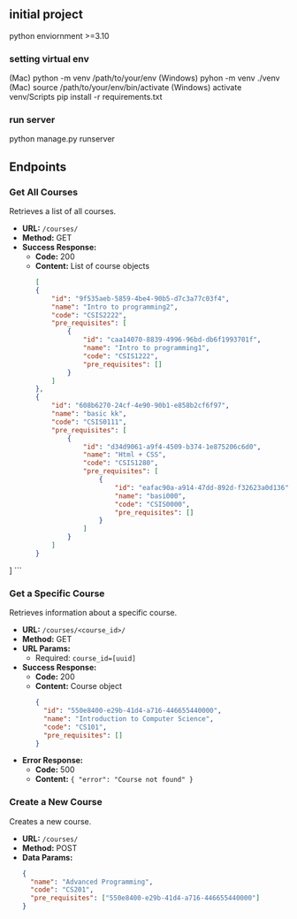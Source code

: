 ## initial project

python enviornment >=3.10

### setting virtual env
(Mac) python -m venv /path/to/your/env      (Windows) pyhon -m venv ./venv
(Mac) source /path/to/your/env/bin/activate  (Windows) activate venv/Scripts
pip install -r requirements.txt  

### run server
python manage.py runserver 

## Endpoints

### Get All Courses

Retrieves a list of all courses.

- **URL:** `/courses/`
- **Method:** GET
- **Success Response:**
  - **Code:** 200
  - **Content:** List of course objects
    ```json
    [
    {
        "id": "9f535aeb-5859-4be4-90b5-d7c3a77c03f4",
        "name": "Intro to programming2",
        "code": "CSIS2222",
        "pre_requisites": [
            {
                "id": "caa14070-8839-4996-96bd-db6f1993701f",
                "name": "Intro to programming1",
                "code": "CSIS1222",
                "pre_requisites": []
            }
        ]
    },
    {
        "id": "608b6270-24cf-4e90-90b1-e858b2cf6f97",
        "name": "basic kk",
        "code": "CSIS0111",
        "pre_requisites": [
            {
                "id": "d34d9061-a9f4-4509-b374-1e875206c6d0",
                "name": "Html + CSS",
                "code": "CSIS1280",
                "pre_requisites": [
                    {
                        "id": "eafac90a-a914-47dd-892d-f32623a0d136",
                        "name": "basi000",
                        "code": "CSIS0000",
                        "pre_requisites": []
                    }
                ]
            }
        ]
    }
]
    ```

### Get a Specific Course

Retrieves information about a specific course.

- **URL:** `/courses/<course_id>/`
- **Method:** GET
- **URL Params:** 
  - Required: `course_id=[uuid]`
- **Success Response:**
  - **Code:** 200
  - **Content:** Course object
    ```json
    {
      "id": "550e8400-e29b-41d4-a716-446655440000",
      "name": "Introduction to Computer Science",
      "code": "CS101",
      "pre_requisites": []
    }
    ```
- **Error Response:**
  - **Code:** 500
  - **Content:** `{ "error": "Course not found" }`

### Create a New Course

Creates a new course.

- **URL:** `/courses/`
- **Method:** POST
- **Data Params:**
  ```json
  {
    "name": "Advanced Programming",
    "code": "CS201",
    "pre_requisites": ["550e8400-e29b-41d4-a716-446655440000"]
  }
